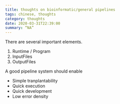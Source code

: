 ```yaml
---
title: thoughts on bioinformatic/general pipelines
tags: chinese, thoughts
category: thoughts
date: 2020-03-31T22:39:00
summary: “NA”
---
```


There are several important elements.

1. Runtime / Program
2. InputFiles
3. OutputFiles

A good pipeline system should enable 

- Simple tranplantability
- Quick execution
- Quick development
- Low error density